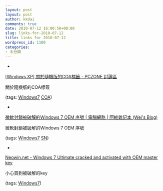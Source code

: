 ```yaml
---
layout: post
layout: post
author: kkdai
comments: true
date: 2010-07-12 16:00:50+00:00
slug: links-for-2010-07-12
title: links for 2010-07-12
wordpress_id: 1100
categories:
- 未分類
---
```


  * 
                

[[Windows XP] 關於隨機版的COA標籤 - PCZONE 討論區](http://www.pczone.com.tw/vbb3/thread/3/149157/)


                

關於隨機版的COA標籤


                

(tags: [Windows7](http://delicious.com/kkdai/Windows7) [COA](http://delicious.com/kkdai/COA))


            
  * 
                

[微軟封鎖被破解的Windows 7 OEM 序號 | 電腦網路 | 阿維雜記本 (Wei's Blog)](http://blog.hsdn.net/1362.html)


                

微軟封鎖被破解的Windows 7 OEM 序號


                

(tags: [Windows7](http://delicious.com/kkdai/Windows7) [SN](http://delicious.com/kkdai/SN))


            
  * 
                

[Neowin.net - Windows 7 Ultimate cracked and activated with OEM master key](http://www.neowin.net/news/main/09/07/29/windows-7-ultimate-cracked-and-activated-with-oem-master-key)


                

小心買到被破解的key


                

(tags: [Windows7](http://delicious.com/kkdai/Windows7))


            
